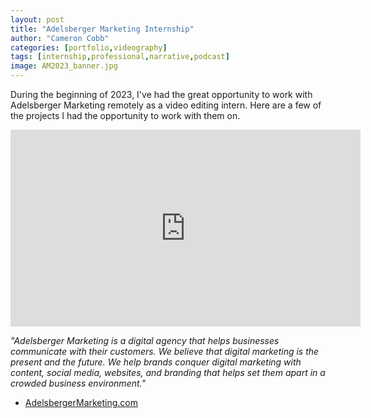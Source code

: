 ```yaml
---
layout: post
title: "Adelsberger Marketing Internship"
author: "Cameron Cobb"
categories: [portfolio,videography]
tags: [internship,professional,narrative,podcast]
image: AM2023_banner.jpg
---
```



During the beginning of 2023, I've had the great opportunity to work with Adelsberger Marketing remotely as a video editing intern.
Here are a few of the projects I had the opportunity to work with them on.

<div style="text-align: center" >
<iframe width="560" height="315" src="https://www.youtube.com/embed/A-52D3Qi0XM?controls=0" title="YouTube video player" frameborder="0" allow="accelerometer; autoplay; clipboard-write; encrypted-media; gyroscope; picture-in-picture; web-share" allowfullscreen></iframe>
</div>

*"Adelsberger Marketing is a digital agency that helps businesses communicate with their customers. We believe that digital marketing is the present and the future. We help brands conquer digital marketing with content, social media, websites, and branding that helps set them apart in a crowded business environment."*
- <a href="https://kadelsberger.com/" class="text-danger" target="_blank">AdelsbergerMarketing.com</a>
